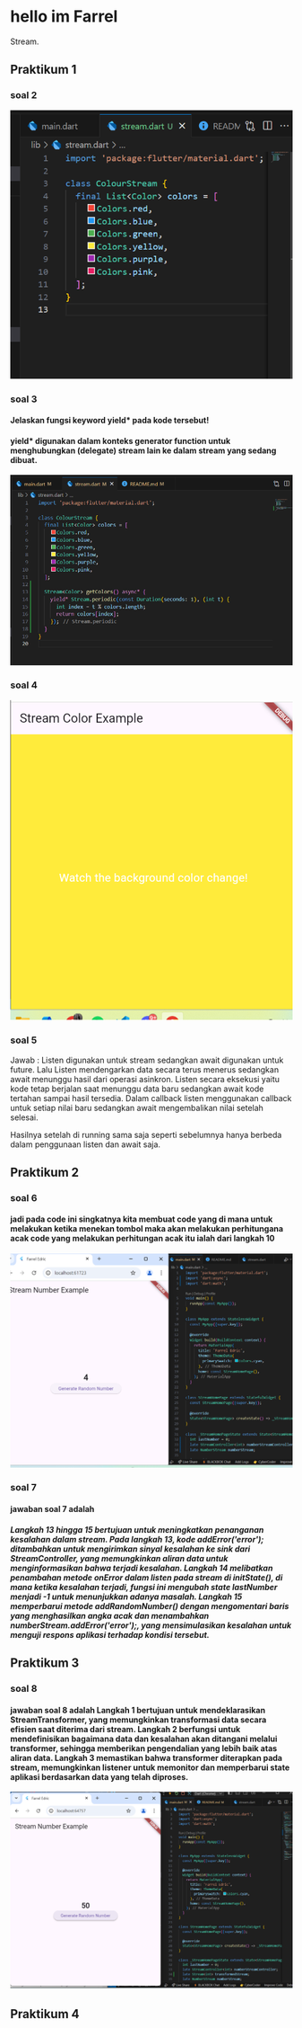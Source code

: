 # hello im Farrel

Stream.

## Praktikum 1

### soal 2
![Screenshot hello_world](Images/soal%202.png)

### soal 3
#### Jelaskan fungsi keyword yield* pada kode tersebut!
#### yield* digunakan dalam konteks generator function untuk menghubungkan (delegate) stream lain ke dalam stream yang sedang dibuat.
![Screenshot hello_world](Images/soal%203.png)

### soal 4
![Screenshot hello_world](Images/soal%204.png)

### soal 5


Jawab : Listen digunakan untuk stream sedangkan await digunakan untuk future. Lalu Listen mendengarkan data secara terus menerus sedangkan await menunggu hasil dari operasi asinkron. Listen secara eksekusi yaitu kode tetap berjalan saat menunggu data baru sedangkan await kode tertahan sampai hasil tersedia. Dalam callback listen menggunakan callback untuk setiap nilai baru sedangkan await mengembalikan nilai setelah selesai.

Hasilnya setelah di running sama saja seperti sebelumnya hanya berbeda dalam penggunaan listen dan await saja.


## Praktikum 2
### soal 6
#### jadi pada code ini singkatnya kita membuat code yang di mana untuk melakukan ketika menekan tombol maka akan melakukan perhitungana acak code yang melakukan perhitungan acak itu ialah dari langkah 10

![Screenshot hello_world](Images/soal%206.png)

### soal 7
#### jawaban soal 7 adalah
##### Langkah 13 hingga 15 bertujuan untuk meningkatkan penanganan kesalahan dalam stream. Pada langkah 13, kode addError('error'); ditambahkan untuk mengirimkan sinyal kesalahan ke sink dari StreamController, yang memungkinkan aliran data untuk menginformasikan bahwa terjadi kesalahan. Langkah 14 melibatkan penambahan metode onError dalam listen pada stream di initState(), di mana ketika kesalahan terjadi, fungsi ini mengubah state lastNumber menjadi -1 untuk menunjukkan adanya masalah. Langkah 15 memperbarui metode addRandomNumber() dengan mengomentari baris yang menghasilkan angka acak dan menambahkan numberStream.addError('error');, yang mensimulasikan kesalahan untuk menguji respons aplikasi terhadap kondisi tersebut.

## Praktikum 3
### soal 8
#### jawaban soal 8 adalah Langkah 1 bertujuan untuk mendeklarasikan StreamTransformer, yang memungkinkan transformasi data secara efisien saat diterima dari stream. Langkah 2 berfungsi untuk mendefinisikan bagaimana data dan kesalahan akan ditangani melalui transformer, sehingga memberikan pengendalian yang lebih baik atas aliran data. Langkah 3 memastikan bahwa transformer diterapkan pada stream, memungkinkan listener untuk memonitor dan memperbarui state aplikasi berdasarkan data yang telah diproses.

![Screenshot hello_world](Images/soal%207.png)

## Praktikum 4